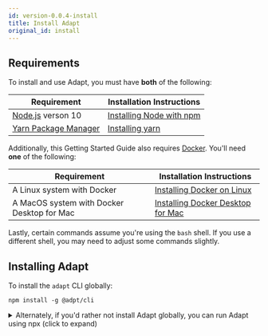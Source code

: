 ```yaml
---
id: version-0.0.4-install
title: Install Adapt
original_id: install
---
```


<!-- DOCTOC SKIP -->

## Requirements

To install and use Adapt, you must have **both** of the following:

| Requirement | Installation Instructions |
| --- | --- |
| [Node.js](https://nodejs.org) verson 10 | [Installing Node with npm](../user/install/requirements.md#nodejs-10-with-npm) |
| [Yarn Package Manager](https://yarnpkg.com) | [Installing yarn](../user/install/requirements.md#yarn) |

Additionally, this Getting Started Guide also requires [Docker](https://docker.com).
You'll need **one** of the following:

| Requirement | Installation Instructions |
| --- | --- |
| A Linux system with Docker | [Installing Docker on Linux](https://docs.docker.com/install/) |
| A MacOS system with Docker Desktop for Mac | [Installing Docker Desktop for Mac](https://docs.docker.com/docker-for-mac/) |

Lastly, certain commands assume you're using the `bash` shell.
If you use a different shell, you may need to adjust some commands slightly.

## Installing Adapt

To install the `adapt` CLI globally:
<!-- doctest command -->

```console
npm install -g @adpt/cli
```

<details>
<summary>Alternately, if you'd rather not install Adapt globally, you can run Adapt using npx (click to expand)</summary>

As an alternative to installing `adapt` globally, you can use `npx` instead.
To use Adapt via `npx`, any time you see an `adapt` CLI command in this guide, simply substitute `npx @adpt/cli` instead of `adapt`.
For example, if this guide asks you to run this command:
```console
adapt new blank
```
You would instead type:
```console
npx @adpt/cli new blank
```

The rest of this guide will assume you have installed `adapt` globally using `npm install -g`.
</details>

